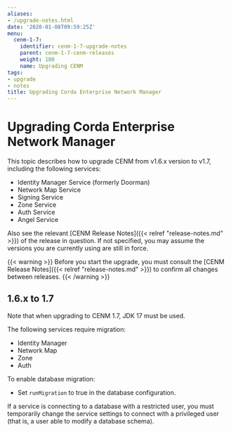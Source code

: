 ```yaml
---
aliases:
- /upgrade-notes.html
date: '2020-01-08T09:59:25Z'
menu:
  cenm-1-7:
    identifier: cenm-1-7-upgrade-notes    
    parent: cenm-1-7-cenm-releases
    weight: 180
    name: Upgrading CENM
tags:
- upgrade
- notes
title: Upgrading Corda Enterprise Network Manager
---
```


# Upgrading Corda Enterprise Network Manager

This topic describes how to upgrade CENM from v1.6.x version to v1.7, including the following services:

- Identity Manager Service (formerly Doorman)
- Network Map Service
- Signing Service
- Zone Service
- Auth Service
- Angel Service

Also see the relevant [CENM Release Notes]({{< relref "release-notes.md" >}}) of the release in question. If not specified, you may assume the versions you are currently using are still in force.

{{< warning >}}
Before you start the upgrade, you must consult the [CENM Release Notes]({{< relref "release-notes.md" >}}) to confirm all changes between releases.
{{< /warning >}}

## 1.6.x to 1.7

Note that when upgrading to CENM 1.7, JDK 17 must be used.

The following services require migration:

- Identity Manager 
- Network Map
- Zone 
- Auth 

To enable database migration:

- Set `runMigration` to true in the database configuration. 

If a service is connecting to a database with a restricted user, you must temporarily change the service settings to connect with a privileged user (that is, a user able to modify a database schema).